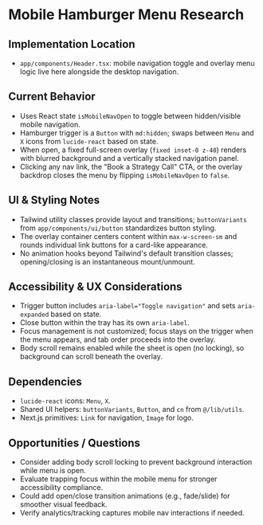 # Mobile Hamburger Menu Research

## Implementation Location
- `app/components/Header.tsx`: mobile navigation toggle and overlay menu logic live here alongside the desktop navigation.

## Current Behavior
- Uses React state `isMobileNavOpen` to toggle between hidden/visible mobile navigation.
- Hamburger trigger is a `Button` with `md:hidden`; swaps between `Menu` and `X` icons from `lucide-react` based on state.
- When open, a fixed full-screen overlay (`fixed inset-0 z-40`) renders with blurred background and a vertically stacked navigation panel.
- Clicking any nav link, the "Book a Strategy Call" CTA, or the overlay backdrop closes the menu by flipping `isMobileNavOpen` to `false`.

## UI & Styling Notes
- Tailwind utility classes provide layout and transitions; `buttonVariants` from `app/components/ui/button` standardizes button styling.
- The overlay container centers content within `max-w-screen-sm` and rounds individual link buttons for a card-like appearance.
- No animation hooks beyond Tailwind's default transition classes; opening/closing is an instantaneous mount/unmount.

## Accessibility & UX Considerations
- Trigger button includes `aria-label="Toggle navigation"` and sets `aria-expanded` based on state.
- Close button within the tray has its own `aria-label`.
- Focus management is not customized; focus stays on the trigger when the menu appears, and tab order proceeds into the overlay.
- Body scroll remains enabled while the sheet is open (no locking), so background can scroll beneath the overlay.

## Dependencies
- `lucide-react` icons: `Menu`, `X`.
- Shared UI helpers: `buttonVariants`, `Button`, and `cn` from `@/lib/utils`.
- Next.js primitives: `Link` for navigation, `Image` for logo.

## Opportunities / Questions
- Consider adding body scroll locking to prevent background interaction while menu is open.
- Evaluate trapping focus within the mobile menu for stronger accessibility compliance.
- Could add open/close transition animations (e.g., fade/slide) for smoother visual feedback.
- Verify analytics/tracking captures mobile nav interactions if needed.
